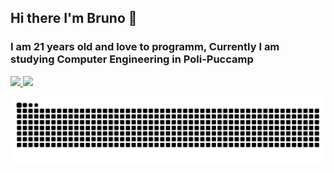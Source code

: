 ## Hi there I'm Bruno 👋
### I am 21 years old and love to programm, Currently I am studying Computer Engineering in Poli-Puccamp

<a href="https://github.com/BrunoBianchi">
  <img height="180em" src="https://github-readme-stats.vercel.app/api?username=BrunoBianchi&show_icons=true&theme=dracula&include_all_commits=true&count_private=true"/>
<img height="180em" src="https://github-readme-stats.vercel.app/api/top-langs/?username=BrunoBianchi&layout=compact&langs_count=7&theme=dracula"/>

</a>

<div> 
  
![Snake animation](https://github.com/BrunoBianchi/BrunoBianchi/blob/output/github-contribution-grid-snake.svg)
  
</div>
